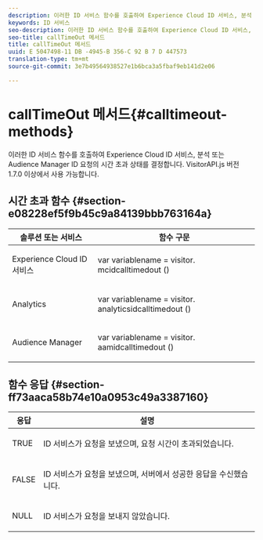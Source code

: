 ```yaml
---
description: 이러한 ID 서비스 함수를 호출하여 Experience Cloud ID 서비스, 분석 또는 Audience Manager ID 요청의 시간 초과 상태를 결정합니다. VisitorAPI.js 버전 1.7.0 이상에서 사용 가능합니다.
keywords: ID 서비스
seo-description: 이러한 ID 서비스 함수를 호출하여 Experience Cloud ID 서비스, 분석 또는 Audience Manager ID 요청의 시간 초과 상태를 결정합니다. VisitorAPI.js 버전 1.7.0 이상에서 사용 가능합니다.
seo-title: callTimeOut 메서드
title: callTimeOut 메서드
uuid: E 5047498-11 DB -4945-B 356-C 92 B 7 D 447573
translation-type: tm+mt
source-git-commit: 3e7b49564938527e1b6bca3a5fbaf9eb141d2e06

---
```



# callTimeOut 메서드{#calltimeout-methods}

이러한 ID 서비스 함수를 호출하여 Experience Cloud ID 서비스, 분석 또는 Audience Manager ID 요청의 시간 초과 상태를 결정합니다. VisitorAPI.js 버전 1.7.0 이상에서 사용 가능합니다.

## 시간 초과 함수 {#section-e08228ef5f9b45c9a84139bbb763164a}

<table id="table_B3ACE584B3224D838070D32A8462EF28"> 
 <thead> 
  <tr> 
   <th colname="col1" class="entry"> 솔루션 또는 서비스 </th> 
   <th colname="col2" class="entry"> 함수 구문 </th> 
  </tr> 
 </thead>
 <tbody> 
  <tr> 
   <td colname="col1"> <p>Experience Cloud ID 서비스 </p> </td> 
   <td colname="col2"> <p> <span class="codeph">var <span class="varname"> variablename</span> = visitor. mcidcalltimedout ()</span> </p> </td> 
  </tr> 
  <tr> 
   <td colname="col1"> <p> <span class="keyword"> Analytics</span> </p> </td> 
   <td colname="col2"> <p> <span class="codeph">var <span class="varname"> variablename</span> = visitor. analyticsidcalltimedout ()</span> </p> </td> 
  </tr> 
  <tr> 
   <td colname="col1"> <p> <span class="keyword"> Audience Manager</span> </p> </td> 
   <td colname="col2"> <p> <span class="codeph">var <span class="varname"> variablename</span> = visitor. aamidcalltimedout ()</span> </p> </td> 
  </tr> 
 </tbody> 
</table>

## 함수 응답 {#section-ff73aaca58b74e10a0953c49a3387160}

<table id="table_5D08A5DD6FD04F94818B0E8B790D3136"> 
 <thead> 
  <tr> 
   <th colname="col1" class="entry"> 응답 </th> 
   <th colname="col2" class="entry"> 설명 </th> 
  </tr> 
 </thead>
 <tbody> 
  <tr> 
   <td colname="col1"> <p> <span class="codeph"> TRUE</span> </p> </td> 
   <td colname="col2"> <p>ID 서비스가 요청을 보냈으며, 요청 시간이 초과되었습니다. </p> </td> 
  </tr> 
  <tr> 
   <td colname="col1"> <p> <span class="codeph"> FALSE</span> </p> </td> 
   <td colname="col2"> <p>ID 서비스가 요청을 보냈으며, 서버에서 성공한 응답을 수신했습니다. </p> </td> 
  </tr> 
  <tr> 
   <td colname="col1"> <p> <span class="codeph"> NULL</span> </p> </td> 
   <td colname="col2"> <p>ID 서비스가 요청을 보내지 않았습니다. </p> </td> 
  </tr> 
 </tbody> 
</table>

